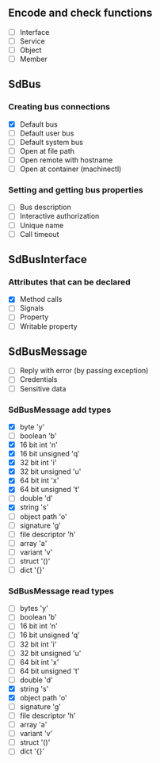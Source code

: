## Encode and check functions

- [ ] Interface
- [ ] Service
- [ ] Object
- [ ] Member

## SdBus

### Creating bus connections

- [X] Default bus
- [ ] Default user bus
- [ ] Default system bus
- [ ] Open at file path
- [ ] Open remote with hostname
- [ ] Open at container (machinectl)

### Setting and getting bus properties

- [ ] Bus description
- [ ] Interactive authorization
- [ ] Unique name
- [ ] Call timeout

## SdBusInterface

### Attributes that can be declared

- [X] Method calls
- [ ] Signals
- [ ] Property
- [ ] Writable property

## SdBusMessage
- [ ] Reply with error (by passing exception)
- [ ] Credentials
- [ ] Sensitive data

### SdBusMessage add types
- [X] byte 'y'
- [ ] boolean 'b'
- [X] 16 bit int 'n'
- [X] 16 bit unsigned 'q'
- [X] 32 bit int 'i'
- [X] 32 bit unsigned 'u'
- [X] 64 bit int 'x'
- [X] 64 bit unsigned 't'
- [ ] double 'd'
- [X] string 's'
- [ ] object path 'o'
- [ ] signature 'g'
- [ ] file descriptor 'h'
- [ ] array 'a'
- [ ] variant 'v'
- [ ] struct '()'
- [ ] dict '{}'

### SdBusMessage read types
- [ ] bytes 'y'
- [ ] boolean 'b'
- [ ] 16 bit int 'n'
- [ ] 16 bit unsigned 'q'
- [ ] 32 bit int 'i'
- [ ] 32 bit unsigned 'u'
- [ ] 64 bit int 'x'
- [ ] 64 bit unsigned 't'
- [ ] double 'd'
- [X] string 's'
- [X] object path 'o'
- [ ] signature 'g'
- [ ] file descriptor 'h'
- [ ] array 'a'
- [ ] variant 'v'
- [ ] struct '()'
- [ ] dict '{}'